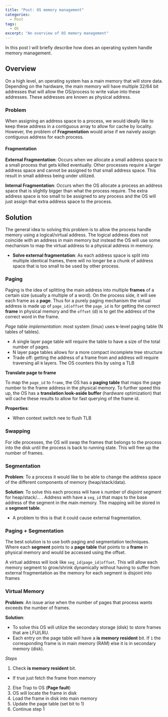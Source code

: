 ```yaml
---
title: "Post: OS memory management"
categories:
  - Post
tags:
  - OS
excerpt: "An overview of OS memory management"
---
```


In this post I will briefly describe how does an operating system handle memory management.


## Overview

On a high level, an operating system has a main memory that will store data. Depending on the
hardware, the main memory will have multiple 32/64 bit addresses that will allow the OS/process
to write value into these addresses. These addresses are known as physical address.

### Problem

When assigning an address space to a process, we would ideally like to keep these address
in a contiguous array to allow for cache by locality. However, the problem of **Fragmentation**
would arise if we naively assign contiguous address for each process.

#### Fragmentation

**External Fragmentation**: Occurs when we allocate a small address space to a small process that
gets killed eventually. Other processes require a larger address space and cannot be assigned to
that small address space. This result in small address being under utilized.

**Internal Fragmentation**: Occurs when the OS allocate a process an address space that is slightly bigger
than what the process require. The extra address space is too small to be assigned to any process and the
OS will just assign that extra address space to the process.


## Solution

The general idea to solving this problem is to allow the process handle memory using a logical/virtual address.
The logical address does not coincide with an address in main memory but instead the OS will use
some mechanism to map the virtual address to a physical address in memory.
* **Solve external fragmentation**: As each address space is split into multiple
identical frames, there will no longer be a chunk of address space that is too
small to be used by other process.

### Paging

Paging is the idea of splitting the main address into multiple **frames** of a certain size (usually a multiple of a word).
On the process side, it will see each frame as a **page**. Thus for a purely paging mechanism
the virtual address is made up of `page_id|offset` the `page_id` is for getting the correct
**frame** in physical memory and the `offset` (d) is to get the address of the correct word in the frame.

*Page table implementation*: most system (linux) uses `N`-level paging table (N tables of tables).
* A single layer page table will require the table to have a size of the total number of pages.
* N layer page tables allows for a more compact incomplete tree structure
* Trade off: getting the address of a frame from and address will require traversing all `N`
layers. The OS counters this by using a TLB

**Translate page to frame**

To map the `page_id` to `frame`, the OS has a **paging table** that maps the page number to the frame address in
the physical memory. To further speed this up, the OS has a **translation look-aside buffer** (hardware optimization)
that will cache these results to allow for fast querying of the frame id.

**Properties**:
  * When context switch nee to flush TLB

### Swapping

For idle processes, the OS will swap the frames that belongs to the process into the disk
until the process is back to running state. This will free up the number of frames.

### Segmentation

**Problem**: To a process it would like to be able to change the address space of the different components
of memory (heap/stack/data).

**Solution**: To solve this each process will have `k` number of disjoint segment for heap/stack/...
. Address with have a `seg_id` that maps to the base address of the segment in the main memory.
The mapping will be stored in a **segment table**.
  * A problem to this is that it could cause external fragmentation.

### Paging + Segmentation

The best solution is to use both paging and segmentation techniques. Where each **segment** points to
a **page table** that points to a **frame** in physical memory and would be accessed using the offset.

A virtual address will look like `seg_id|page_id|offset`. This will allow each memory segment
to grow/shrink dynamically without having to suffer from external fragmentation as the 
memory for each segment is disjoint into frames

### Virtual Memory

**Problem**: An issue arise when the number of pages that process wants exceeds the number of frames.

**Solution**:
* To solve this OS will utilize the secondary storage (disk) to store frames that are
LFU/LRU.
* Each entry on the page table will have a **is memory resident** bit. If `1` the corresponding
frame is in main memory (RAM) else it is in secondary memory (disk).

*Steps*
1. Check **is memory resident** bit.
  * If true just fetch the frame from memory
2. Else Trap to OS (**Page fault**)
3. OS will locate the frame in disk
4. Load the frame in disk into main memory
5. Update the page table (set bit to 1)
6. Continue step 1
